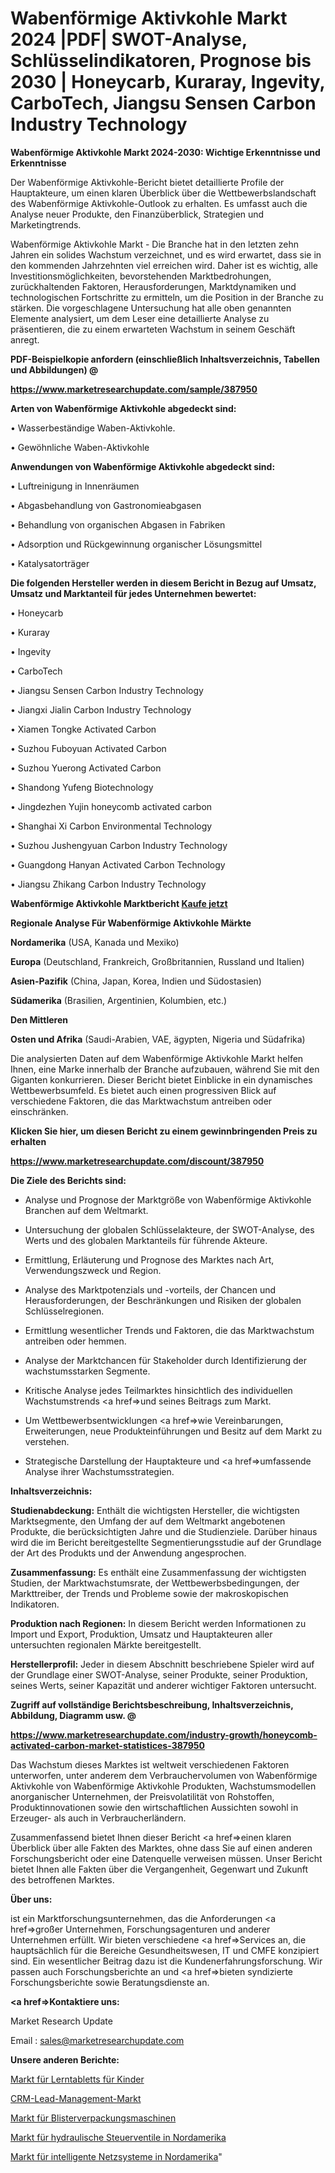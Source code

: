 # Wabenförmige Aktivkohle Markt 2024 |PDF| SWOT-Analyse, Schlüsselindikatoren, Prognose bis 2030 | Honeycarb, Kuraray, Ingevity, CarboTech, Jiangsu Sensen Carbon Industry Technology

<strong>Wabenförmige Aktivkohle Markt 2024-2030: Wichtige Erkenntnisse und Erkenntnisse</strong>

Der Wabenförmige Aktivkohle-Bericht bietet detaillierte Profile der Hauptakteure, um einen klaren Überblick über die Wettbewerbslandschaft des Wabenförmige Aktivkohle-Outlook zu erhalten. Es umfasst auch die Analyse neuer Produkte, den Finanzüberblick, Strategien und Marketingtrends.

Wabenförmige Aktivkohle Markt - Die Branche hat in den letzten zehn Jahren ein solides Wachstum verzeichnet, und es wird erwartet, dass sie in den kommenden Jahrzehnten viel erreichen wird. Daher ist es wichtig, alle Investitionsmöglichkeiten, bevorstehenden Marktbedrohungen, zurückhaltenden Faktoren, Herausforderungen, Marktdynamiken und technologischen Fortschritte zu ermitteln, um die Position in der Branche zu stärken. Die vorgeschlagene Untersuchung hat alle oben genannten Elemente analysiert, um dem Leser eine detaillierte Analyse zu präsentieren, die zu einem erwarteten Wachstum in seinem Geschäft anregt.



<strong><b>PDF-Beispielkopie anfordern (einschließlich Inhaltsverzeichnis, Tabellen und Abbildungen) @ </b></strong>

<strong><a href=https://www.marketresearchupdate.com/sample/387950>

<strong>https://www.marketresearchupdate.com/sample/387950</u></a></strong></strong>



<strong>Arten von Wabenförmige Aktivkohle abgedeckt sind:</strong>

• Wasserbeständige Waben-Aktivkohle.

• Gewöhnliche Waben-Aktivkohle



<strong>Anwendungen von Wabenförmige Aktivkohle abgedeckt sind:</strong>

• Luftreinigung in Innenräumen

• Abgasbehandlung von Gastronomieabgasen

• Behandlung von organischen Abgasen in Fabriken

• Adsorption und Rückgewinnung organischer Lösungsmittel

• Katalysatorträger



<strong>Die folgenden Hersteller werden in diesem Bericht in Bezug auf Umsatz, Umsatz und Marktanteil für jedes Unternehmen bewertet:</strong>

• Honeycarb

• Kuraray

• Ingevity

• CarboTech

• Jiangsu Sensen Carbon Industry Technology

• Jiangxi Jialin Carbon Industry Technology

• Xiamen Tongke Activated Carbon

• Suzhou Fuboyuan Activated Carbon

• Suzhou Yuerong Activated Carbon

• Shandong Yufeng Biotechnology

• Jingdezhen Yujin honeycomb activated carbon

• Shanghai Xi Carbon Environmental Technology

• Suzhou Jushengyuan Carbon Industry Technology

• Guangdong Hanyan Activated Carbon Technology

• Jiangsu Zhikang Carbon Industry Technology



<strong>Wabenförmige Aktivkohle Marktbericht <a href=https://www.marketresearchupdate.com/buynow/387950>Kaufe jetzt</a></strong>



<strong>Regionale Analyse Für Wabenförmige Aktivkohle Märkte</strong>



<strong>Nordamerika</strong> (USA, Kanada und Mexiko)



<strong>Europa</strong> (Deutschland, Frankreich, Großbritannien, Russland und Italien)



<strong>Asien-Pazifik</strong> (China, Japan, Korea, Indien und Südostasien)



<strong>Südamerika</strong> (Brasilien, Argentinien, Kolumbien, etc.)



<strong>Den Mittleren</strong> 

<strong>Osten und Afrika</strong> (Saudi-Arabien, VAE, ägypten, Nigeria und Südafrika)

Die analysierten Daten auf dem Wabenförmige Aktivkohle Markt helfen Ihnen, eine Marke innerhalb der Branche aufzubauen, während Sie mit den Giganten konkurrieren. Dieser Bericht bietet Einblicke in ein dynamisches Wettbewerbsumfeld. Es bietet auch einen progressiven Blick auf verschiedene Faktoren, die das Marktwachstum antreiben oder einschränken.



<strong>Klicken Sie hier, um diesen Bericht zu einem gewinnbringenden Preis zu erhalten
</strong>

<strong><a href=https://www.marketresearchupdate.com/discount/387950>https://www.marketresearchupdate.com/discount/387950</b></u></strong></a>



<strong>Die Ziele des Berichts sind:</strong>

- Analyse und Prognose der Marktgröße von Wabenförmige Aktivkohle Branchen auf dem Weltmarkt.

- Untersuchung der globalen Schlüsselakteure, der SWOT-Analyse, des Werts und des globalen Marktanteils für führende Akteure.

- Ermittlung, Erläuterung und Prognose des Marktes nach Art, Verwendungszweck und Region.

- Analyse des Marktpotenzials und -vorteils, der Chancen und Herausforderungen, der Beschränkungen und Risiken der globalen Schlüsselregionen.

- Ermittlung wesentlicher Trends und Faktoren, die das Marktwachstum antreiben oder hemmen.

- Analyse der Marktchancen für Stakeholder durch Identifizierung der wachstumsstarken Segmente.

- Kritische Analyse jedes Teilmarktes hinsichtlich des individuellen Wachstumstrends <a href=>und</a> seines Beitrags zum Markt.

- Um Wettbewerbsentwicklungen <a href=>wie</a> Vereinbarungen, Erweiterungen, neue Produkteinführungen und Besitz auf dem Markt zu verstehen.

- Strategische Darstellung der Hauptakteure und <a href=>umfas</a>sende Analyse ihrer Wachstumsstrategien.



<strong>Inhaltsverzeichnis:</strong>



<strong>Studienabdeckung:</strong> Enthält die wichtigsten Hersteller, die wichtigsten Marktsegmente, den Umfang der auf dem Weltmarkt angebotenen Produkte, die berücksichtigten Jahre und die Studienziele. Darüber hinaus wird die im Bericht bereitgestellte Segmentierungsstudie auf der Grundlage der Art des Produkts und der Anwendung angesprochen.



<strong>Zusammenfassung:</strong> Es enthält eine Zusammenfassung der wichtigsten Studien, der Marktwachstumsrate, der Wettbewerbsbedingungen, der Markttreiber, der Trends und Probleme sowie der makroskopischen Indikatoren.



<strong>Produktion nach Regionen:</strong> In diesem Bericht werden Informationen zu Import und Export, Produktion, Umsatz und Hauptakteuren aller untersuchten regionalen Märkte bereitgestellt.



<strong>Herstellerprofil:</strong> Jeder in diesem Abschnitt beschriebene Spieler wird auf der Grundlage einer SWOT-Analyse, seiner Produkte, seiner Produktion, seines Werts, seiner Kapazität und anderer wichtiger Faktoren untersucht.



<strong><b>Zugriff auf vollständige Berichtsbeschreibung, Inhaltsverzeichnis, Abbildung, Diagramm usw. @ </b></strong>

<strong><a href=https://www.marketresearchupdate.com/industry-growth/honeycomb-activated-carbon-market-statistices-387950>https://www.marketresearchupdate.com/industry-growth/honeycomb-activated-carbon-market-statistices-387950</a></strong>

Das Wachstum dieses Marktes ist weltweit verschiedenen Faktoren unterworfen, unter anderem dem Verbrauchervolumen von Wabenförmige Aktivkohle von Wabenförmige Aktivkohle Produkten, Wachstumsmodellen anorganischer Unternehmen, der Preisvolatilität von Rohstoffen, Produktinnovationen sowie den wirtschaftlichen Aussichten sowohl in Erzeuger- als auch in Verbraucherländern.

Zusammenfassend bietet Ihnen dieser Bericht <a href=>einen</a> klaren Überblick über alle Fakten des Marktes, ohne dass Sie auf einen anderen Forschungsbericht oder eine Datenquelle verweisen müssen. Unser Bericht bietet Ihnen alle Fakten über die Vergangenheit, Gegenwart und Zukunft des betroffenen Marktes.



<strong>Über uns:</strong>

 ist ein Marktforschungsunternehmen, das die Anforderungen <a href=>großer</a> Unternehmen, Forschungsagenturen und anderer Unternehmen erfüllt. Wir bieten verschiedene <a href=>Services</a> an, die hauptsächlich für die Bereiche Gesundheitswesen, IT und CMFE konzipiert sind. Ein wesentlicher Beitrag dazu ist die Kundenerfahrungsforschung. Wir passen auch Forschungsberichte an und <a href=>bieten</a> syndizierte Forschungsberichte sowie Beratungsdienste an.



<strong><a href=>Kontaktiere uns:</a></strong>

Market Research Update

Email : sales@marketresearchupdate.com



<strong>Unsere anderen Berichte:</strong>

<a href=https://www.linkedin.com/pulse/kid-learning-tablet-market-size-region-outlook>Markt für Lerntabletts für Kinder</a>

<a href=https://www.linkedin.com/pulse/crm-lead-management-market-size-emerging-trends>CRM-Lead-Management-Markt</a>

<a href=https://www.linkedin.com/pulse/blister-packaging-machinery-market-size-share-outlook>Markt für Blisterverpackungsmaschinen</a>

<a href=https://www.linkedin.com/pulse/north-america-hydraulic-control-valves-market-1f>Markt für hydraulische Steuerventile in Nordamerika</a>

<a href=https://www.linkedin.com/pulse/north-america-smart-grid-systems-market-qmtwf/>Markt für intelligente Netzsysteme in Nordamerika</a>"

